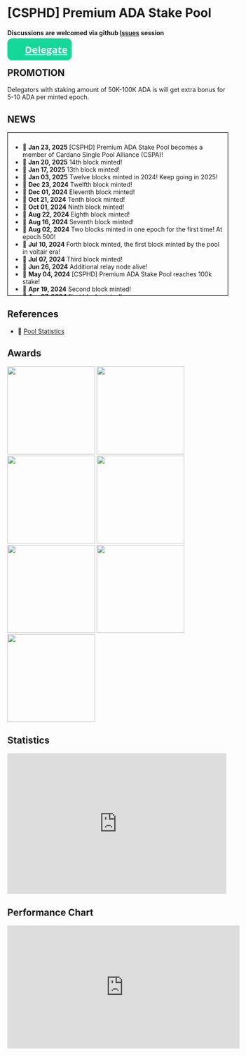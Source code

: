 # [CSPHD] Premium ADA Stake Pool

#### Discussions are welcomed via github [Issues](https://github.com/Calmepro777/Calmepro777.github.io/issues) session

<a target="_blank" href="https://cexplorer.io/pool/pool1fcgm2ae0j3rmvghwa2064rfxcvugwa2qt89cc4jwtj0ecgh8na8/delegate#instant" style="padding:10px;padding-left:20px;border-radius:11px; font: normal bold 22px/1 'Open Sans', sans-serif; color:white;text-align: center;background:url('https://img.cexplorer.io/s/ada.svg') no-repeat #15d798 10px;padding-left:40px"> Delegate</a>

## PROMOTION
Delegators with staking amount of 50K-100K ADA is will get extra bonus for 5-10 ADA per minted epoch.

## NEWS

<div style="max-height: 350px; overflow-y: auto; border: 1px solid black; padding: 10px;">

<ul>
  <li>🥳 <strong>Jan 23, 2025</strong> [CSPHD] Premium ADA Stake Pool becomes a member of Cardano Single Pool Alliance (CSPA)!</li>
  <li>📢 <strong>Jan 20, 2025</strong> 14th block minted!</li>
  <li>📢 <strong>Jan 17, 2025</strong> 13th block minted!</li>
  <li>🥳 <strong>Jan 03, 2025</strong> Twelve blocks minted in 2024! Keep going in 2025!</li>
  <li>📢 <strong>Dec 23, 2024</strong> Twelfth block minted!</li>
  <li>📢 <strong>Dec 01, 2024</strong> Eleventh block minted!</li>
  <li>📢 <strong>Oct 21, 2024</strong> Tenth block minted!</li>
  <li>📢 <strong>Oct 01, 2024</strong> Ninth block minted!</li>
  <li>📢 <strong>Aug 22, 2024</strong> Eighth block minted!</li>
  <li>📢 <strong>Aug 16, 2024</strong> Seventh block minted!</li>
  <li>🚀 <strong>Aug 02, 2024</strong> Two blocks minted in one epoch for the first time! At epoch 500!</li>
  <li>📢 <strong>Jul 10, 2024</strong> Forth block minted, the first block minted by the pool in voltair era!</li>
  <li>📢 <strong>Jul 07, 2024</strong> Third block minted!</li>
  <li>📢 <strong>Jun 26, 2024</strong> Additional relay node alive!</li>
  <li>📢 <strong>May 04, 2024</strong> [CSPHD] Premium ADA Stake Pool reaches 100k stake!</li>
  <li>📢 <strong>Apr 19, 2024</strong> Second block minted!</li>
  <li>📢 <strong>Apr 07, 2024</strong> First block minted!</li>
  <li>🚀 <strong>Jan 15, 2024</strong> [CSPHD] Premium ADA Stake Pool is active now!</li>
  <li>🚀 <strong>Jan 13, 2024</strong> [CSPHD] Premium ADA Stake Pool online!</li>
</ul>

</div>

## References

* 🧲 [Pool Statistics](https://cexplorer.io/pool/pool1fcgm2ae0j3rmvghwa2064rfxcvugwa2qt89cc4jwtj0ecgh8na8/rewards#data)


## Awards
<a href="https://cexplorer.io/" target="_blank"><img width="200" class="img-fluid" src="https://js.cexplorer.io/img/award/a9a26f49ef308ca450daa6f1e1533f.png" alt=""></a>
<a href="https://cexplorer.io/" target="_blank"><img width="200" class="img-fluid" src="https://js.cexplorer.io/img/award/534025f40c4e1e0f1a8077da96e5ae.png" alt=""></a>
<a href="https://cexplorer.io/" target="_blank"><img width="200" class="img-fluid" src="https://js.cexplorer.io/img/award/2a6512d11e6119d41df7a0f88f9dcb.png" alt=""></a>
<a href="https://cexplorer.io/" target="_blank"><img width="200" class="img-fluid" src="https://js.cexplorer.io/img/award/bc9f4a578d79564068806beb43f8b1.png" alt=""></a>
<a href="https://cexplorer.io/" target="_blank"><img width="200" class="img-fluid" src="https://js.cexplorer.io/img/award/03c4720ab5b11a8eef758f125e93be.png" alt=""></a>
<a href="https://cexplorer.io/" target="_blank"><img width="200" class="img-fluid" src="https://js.cexplorer.io/img/award/f116370440961a1fd3eedf48c11102.png" alt=""></a>
<a href="https://cexplorer.io/" target="_blank"><img width="200" class="img-fluid" src="https://js.cexplorer.io/img/award/f93fe1a631b3a03cd90dfcf1d083f9.png" alt=""></a>

## Statistics
<iframe width="500" height="320" frameborder="0" src="https://img.cexplorer.io/w/widget.html?pool=pool1fcgm2ae0j3rmvghwa2064rfxcvugwa2qt89cc4jwtj0ecgh8na8&theme=light"><a href="https://cexplorer.io/pool/pool1fcgm2ae0j3rmvghwa2064rfxcvugwa2qt89cc4jwtj0ecgh8na8">pool detail on cexplorer.io</a></iframe>

## Performance Chart
<iframe width="530" height="280" frameborder="0" src="https://img.cexplorer.io/w/widget-graph.html?pool=pool1fcgm2ae0j3rmvghwa2064rfxcvugwa2qt89cc4jwtj0ecgh8na8&theme=light"><a href="https://cexplorer.io/pool/pool1fcgm2ae0j3rmvghwa2064rfxcvugwa2qt89cc4jwtj0ecgh8na8">pool detail on cexplorer.io</a></iframe>
